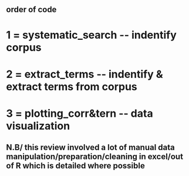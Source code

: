 
## order of code ##
# 1 = systematic_search -- indentify corpus 
# 2 = extract_terms -- indentify & extract terms from corpus 
# 3 = plotting_corr&tern -- data visualization 

  ## N.B/ this review involved a lot of manual data manipulation/preparation/cleaning in excel/out of R which is detailed where possible ## 
